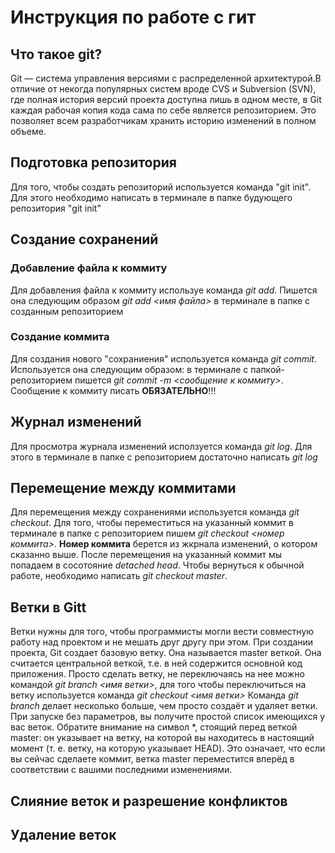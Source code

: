# Инструкция по работе с гит

## Что такое git?

Git — система управления версиями с распределенной архитектурой.В отличие от некогда популярных систем вроде CVS и Subversion (SVN), где полная история версий проекта доступна лишь в одном месте, в Git каждая рабочая копия кода сама по себе является репозиторием. Это позволяет всем разработчикам хранить историю изменений в полном объеме.

## Подготовка репозитория
Для того, чтобы создать репозиторий используется команда "git init". Для этого необходимо написать в терминале в папке будующего репозитория "git init"

## Создание сохранений


### Добавление файла к коммиту

Для добавления файла к коммиту используе команда *git add*. Пишется она следующим образом *git add <имя файла>* в терминале в папке с созданным репозиторием 

### Создание коммита

Для создания нового "сохраниения" используется команда *git commit*. Используется она следующим образом: в терминале с папкой-репозиторием пишется *git commit -m <сообщение к коммиту>*. Сообщение к коммиту писать **ОБЯЗАТЕЛЬНО**!!!

## Журнал изменений

Для просмотра журнала изменений исползуется команда *git log*. Для этого в терминале в папке с репозиторием достаточно написать *git log*

## Перемещение между коммитами

Для перемещения между сохранениями используется команда *git checkout*. Для того, чтобы переместиться на указанный коммит в терминале в папке с репозиторием пишем *git checkout <номер коммита>*. **Номер коммита** берется из жкрнала изменений, о котором сказанно выше. После перемещения на указанный коммит мы попадаем в сосотояние *detached head*. Чтобы вернуться к обычной работе, необходимо написать *git checkout master*.

## Ветки в Gitt

Ветки нужны для того, чтобы программисты могли вести совместную работу над проектом и не мешать друг другу при этом. При создании проекта, Git создает базовую ветку. Она называется master веткой. Она считается центральной веткой, т.е. в ней содержится основной код приложения.
 Просто сделать ветку, не переключаясь на нее можно командой *git branch <имя ветки>*, для того чтобы переключиться на ветку используется команда *git checkout <имя ветки>*
 Команда *git branch* делает несколько больше, чем просто создаёт и удаляет ветки. При запуске без параметров, вы получите простой список имеющихся у вас веток. Обратите внимание на символ *, стоящий перед веткой master: он указывает на ветку, на которой вы находитесь в настоящий момент (т. е. ветку, на которую указывает HEAD). Это означает, что если вы сейчас сделаете коммит, ветка master переместится вперёд в соответствии с вашими последними изменениями.
 
## Слияние веток и разрешение конфликтов

## Удаление веток